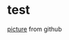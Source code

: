 # test

[picture](https://github.com/shannon-genomics/public/blob/master/MUSE2_Screenshot/DE0000000050/004.png) from github
